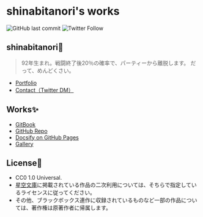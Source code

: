 # shinabitanori's works

![GitHub last commit](https://img.shields.io/github/last-commit/paithiov909/shinabitanori?style=flat-square) ![Twitter Follow](https://img.shields.io/twitter/follow/shinabitanori?style=flat-square)

## shinabitanori🤔

> 92年生まれ。戦闘終了後20％の確率で、パーティーから離脱します。 だって、めんどくさい。

* [Portfolio](https://www.resume.id/shinabitanori)
* [Contact（Twitter DM）](https://twitter.com/messages/compose?recipient_id=704344556704108544)

## Works✨

* [GitBook](https://paithiov.gitbook.io/shinabitanori/)
* [GitHub Repo](https://github.com/paithiov909/shinabitanori)
* [Docsify on GitHub Pages](https://paithiov909.github.io/shinabitanori)
* [Gallery](https://paithiov909.github.io/gallery/)

## License📃

* CC0 1.0 Universal.
* [星空文庫](https://slib.net/a/19034/)に掲載されている作品の二次利用については、そちらで指定しているライセンスに従ってください。
* その他、ブラックボックス連作に収録されているものなど一部の作品については、著作権は原著作者に帰属します。

